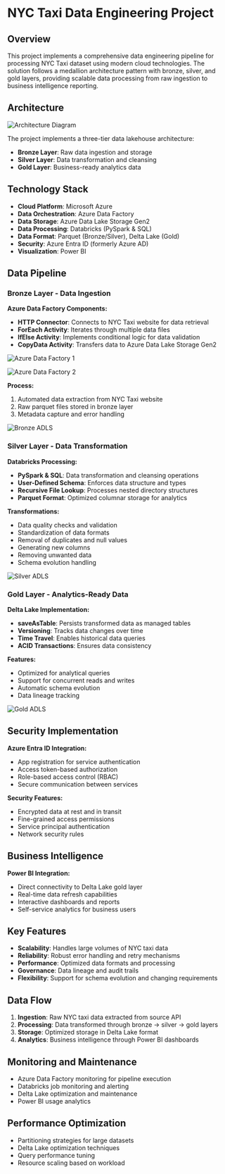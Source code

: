 # NYC Taxi Data Engineering Project

## Overview

This project implements a comprehensive data engineering pipeline for processing NYC Taxi dataset using modern cloud technologies. The solution follows a medallion architecture pattern with bronze, silver, and gold layers, providing scalable data processing from raw ingestion to business intelligence reporting.

## Architecture
![Architecture Diagram](https://github.com/Abhishekmohite25/NYC-TAXI-DE-PROJECT/blob/5dfc966e9313be29bee71bb1c8999971d25ff9f8/Architecture.png)

The project implements a three-tier data lakehouse architecture:

- **Bronze Layer**: Raw data ingestion and storage
- **Silver Layer**: Data transformation and cleansing
- **Gold Layer**: Business-ready analytics data

## Technology Stack

- **Cloud Platform**: Microsoft Azure
- **Data Orchestration**: Azure Data Factory
- **Data Storage**: Azure Data Lake Storage Gen2
- **Data Processing**: Databricks (PySpark & SQL)
- **Data Format**: Parquet (Bronze/Silver), Delta Lake (Gold)
- **Security**: Azure Entra ID (formerly Azure AD)
- **Visualization**: Power BI

## Data Pipeline

### Bronze Layer - Data Ingestion

**Azure Data Factory Components:**
- **HTTP Connector**: Connects to NYC Taxi website for data retrieval
- **ForEach Activity**: Iterates through multiple data files
- **IfElse Activity**: Implements conditional logic for data validation
- **CopyData Activity**: Transfers data to Azure Data Lake Storage Gen2

![Azure Data Factory 1](https://github.com/Abhishekmohite25/NYC-TAXI-DE-PROJECT/blob/5df70f6c13ce43e6095f42750c342f80f5c6c60b/Screenshots/adf1.png)

![Azure Data Factory 2](https://github.com/Abhishekmohite25/NYC-TAXI-DE-PROJECT/blob/5df70f6c13ce43e6095f42750c342f80f5c6c60b/Screenshots/adf2.png)

**Process:**
1. Automated data extraction from NYC Taxi website
2. Raw parquet files stored in bronze layer
3. Metadata capture and error handling

![Bronze ADLS](https://github.com/Abhishekmohite25/NYC-TAXI-DE-PROJECT/blob/5df70f6c13ce43e6095f42750c342f80f5c6c60b/Screenshots/bronze_adls.png)

### Silver Layer - Data Transformation

**Databricks Processing:**
- **PySpark & SQL**: Data transformation and cleansing operations
- **User-Defined Schema**: Enforces data structure and types
- **Recursive File Lookup**: Processes nested directory structures
- **Parquet Format**: Optimized columnar storage for analytics

**Transformations:**
- Data quality checks and validation
- Standardization of data formats
- Removal of duplicates and null values
- Generating new columns
- Removing unwanted data
- Schema evolution handling

![Silver ADLS](https://github.com/Abhishekmohite25/NYC-TAXI-DE-PROJECT/blob/5df70f6c13ce43e6095f42750c342f80f5c6c60b/Screenshots/silver_adls.png)

### Gold Layer - Analytics-Ready Data

**Delta Lake Implementation:**
- **saveAsTable**: Persists transformed data as managed tables
- **Versioning**: Tracks data changes over time
- **Time Travel**: Enables historical data queries
- **ACID Transactions**: Ensures data consistency

**Features:**
- Optimized for analytical queries
- Support for concurrent reads and writes
- Automatic schema evolution
- Data lineage tracking

![Gold ADLS](https://github.com/Abhishekmohite25/NYC-TAXI-DE-PROJECT/blob/5df70f6c13ce43e6095f42750c342f80f5c6c60b/Screenshots/gold_adls.png)

## Security Implementation

**Azure Entra ID Integration:**
- App registration for service authentication
- Access token-based authorization
- Role-based access control (RBAC)
- Secure communication between services

**Security Features:**
- Encrypted data at rest and in transit
- Fine-grained access permissions
- Service principal authentication
- Network security rules

## Business Intelligence

**Power BI Integration:**
- Direct connectivity to Delta Lake gold layer
- Real-time data refresh capabilities
- Interactive dashboards and reports
- Self-service analytics for business users

## Key Features

- **Scalability**: Handles large volumes of NYC taxi data
- **Reliability**: Robust error handling and retry mechanisms
- **Performance**: Optimized data formats and processing
- **Governance**: Data lineage and audit trails
- **Flexibility**: Support for schema evolution and changing requirements

## Data Flow

1. **Ingestion**: Raw NYC taxi data extracted from source API
2. **Processing**: Data transformed through bronze → silver → gold layers
3. **Storage**: Optimized storage in Delta Lake format
4. **Analytics**: Business intelligence through Power BI dashboards

## Monitoring and Maintenance

- Azure Data Factory monitoring for pipeline execution
- Databricks job monitoring and alerting
- Delta Lake optimization and maintenance
- Power BI usage analytics

## Performance Optimization

- Partitioning strategies for large datasets
- Delta Lake optimization techniques
- Query performance tuning
- Resource scaling based on workload

